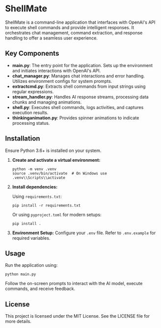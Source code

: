 # ShellMate

ShellMate is a command-line application that interfaces with OpenAI's API to execute shell commands and provide intelligent responses. It orchestrates chat management, command extraction, and response handling to offer a seamless user experience.

## Key Components

- **main.py**: The entry point for the application. Sets up the environment and initiates interactions with OpenAI's API.
- **chat_manager.py**: Manages chat interactions and error handling. Utilizes environment configs for system prompts.
- **extractcmd.py**: Extracts shell commands from input strings using regular expressions.
- **stream_handler.py**: Handles AI response streams, processing data chunks and managing animations.
- **shell.py**: Executes shell commands, logs activities, and captures execution results.
- **thinkinganimation.py**: Provides spinner animations to indicate processing status.

## Installation

Ensure Python 3.6+ is installed on your system.

1. **Create and activate a virtual environment:**

   ```shell
   python -m venv .venv
   source .venv/bin/activate  # On Windows use .venv\\Scripts\\activate
   ```

2. **Install dependencies:**

   Using `requirements.txt`:
   ```shell
   pip install -r requirements.txt
   ```

   Or using `pyproject.toml` for modern setups:
   ```shell
   pip install .
   ```

3. **Environment Setup:**
   Configure your `.env` file. Refer to `.env.example` for required variables.

## Usage

Run the application using:

```shell
python main.py
```

Follow the on-screen prompts to interact with the AI model, execute commands, and receive feedback.

## License

This project is licensed under the MIT License. See the LICENSE file for more details.